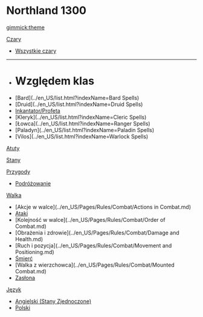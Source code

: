 <!--
  -- Name of your wiki
  -- Do NOT remove the leading `#` character.
  -->

# Northland 1300


<!--
  -- Default theme
  -- (Read: http://dynalon.github.io/mdwiki/#!customizing.md#Theme_chooser)
  -->

[gimmick:theme](yeti)


<!--
  -- Navigation
  -- (Read: http://dynalon.github.io/mdwiki/#!quickstart.md#Adding_a_navigation)
  -->

[Czary]()

  * [Wszystkie czary](../en_US/list.html?indexName=Spells)
  - - - -
  * # Względem klas
  * [Bard](../en_US/list.html?indexName=Bard Spells)
  * [Druid](../en_US/list.html?indexName=Druid Spells)
  * [Inkantator/Profeta](../en_US/list.html?indexName=Wizard%20%26%20Sorcerer%20Spells)
  * [Kleryk](../en_US/list.html?indexName=Cleric Spells)
  * [Łowca](../en_US/list.html?indexName=Ranger Spells)
  * [Paladyn](../en_US/list.html?indexName=Paladin Spells)
  * [Vilos](../en_US/list.html?indexName=Warlock Spells)

[Atuty](../en_US/Pages/Rules/Feats.md)

[Stany](Strony/Zasady/Stany.md)

[Przygody]()

  * [Podróżowanie](../en_US/Pages/Rules/Adventuring/Travel.md)

[Walka]()

  * [Akcje w walce](../en_US/Pages/Rules/Combat/Actions in Combat.md)
  * [Ataki](../en_US/Pages/Rules/Combat/Attacks.md)
  * [Kolejność w walce](../en_US/Pages/Rules/Combat/Order of Combat.md)
  * [Obrażenia i zdrowie](../en_US/Pages/Rules/Combat/Damage and Health.md)
  * [Ruch i pozycja](../en_US/Pages/Rules/Combat/Movement and Positioning.md)
  * [Śmierć](../en_US/Pages/Rules/Combat/Death.md)
  * [Walka z wierzchowca](../en_US/Pages/Rules/Combat/Mounted Combat.md)
  * [Zasłona](../en_US/Pages/Rules/Combat/Cover.md)

<!-- A more complex navigation example: ----------------------------------------

[Menu Item 1]()

  * # SubMenu Heading 1
  * [SubMenu Item 1](pages/subitem1.md)
  * [SubMenu Item 2](pages/subitem2.md)
  - - - -
  * # SubMenu Heading 2
  * [SubMenu Item 3](pages/subitem3.md)
  - - - -
  * # SubMenu Heading 3
  * [SubMenu Item 3](pages/subitem3.md)

[Menu Item 2](pages/item2.md)

[Menu Item 3](pages/item3.md)

---------------------------------------------------------------------------- -->

<!--
  -- Change the Language
  -- Could be useful when there's more than one language wiki.
  -->

[Język]()

  * [Angielski (Stany Zjednoczone)](/en_US/)
  * [Polski](#)


<!--
  -- Let the user choose a theme
  -- (Read: http://dynalon.github.io/mdwiki/#!quickstart.md#Adding_a_navigation)
  -->

<!--
[gimmick:themechooser](Choose theme)
-->
